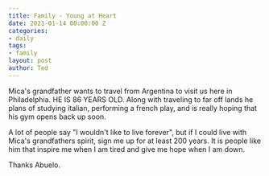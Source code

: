 ```yaml
---
title: Family - Young at Heart
date: 2021-01-14 00:00:00 Z
categories:
- daily
tags:
- family
layout: post
author: Ted
---
```


Mica's grandfather wants to travel from Argentina to visit us here in Philadelphia. HE IS 86 YEARS OLD. Along with traveling to far off lands he plans of studying italian, performing a french play, and is really hoping that his gym opens back up soon.

A lot of people say "I wouldn't like to live forever", but if I could live with Mica's grandfathers spirit, sign me up for at least 200 years. It is people like him that inspire me when I am tired and give me hope when I am down.

Thanks Abuelo.
